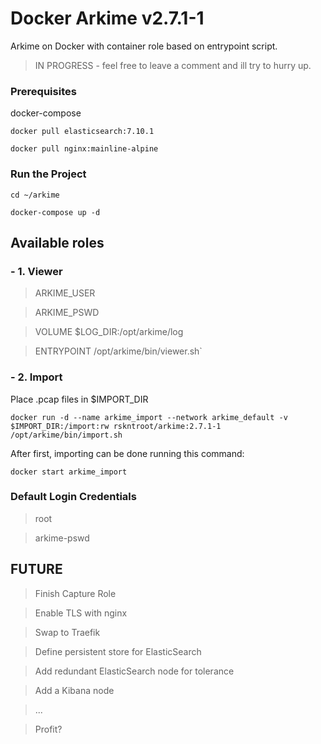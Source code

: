 # Docker Arkime v2.7.1-1

Arkime on Docker with container role based on entrypoint script. 

> IN PROGRESS - feel free to leave a comment and ill try to hurry up.

### Prerequisites

docker-compose

`docker pull elasticsearch:7.10.1`

`docker pull nginx:mainline-alpine`

### Run the Project

`cd ~/arkime`

`docker-compose up -d`

## Available roles

### - 1. Viewer

> ARKIME_USER

> ARKIME_PSWD

> VOLUME $LOG_DIR:/opt/arkime/log

> ENTRYPOINT /opt/arkime/bin/viewer.sh`

### - 2. Import

Place .pcap files in $IMPORT_DIR

`docker run -d --name arkime_import --network arkime_default -v $IMPORT_DIR:/import:rw rskntroot/arkime:2.7.1-1 /opt/arkime/bin/import.sh`

After first, importing can be done running this command:

`docker start arkime_import`

### Default Login Credentials

> root

> arkime-pswd

## FUTURE

> Finish Capture Role

> Enable TLS with nginx

> Swap to Traefik

> Define persistent store for ElasticSearch

> Add redundant ElasticSearch node for tolerance

> Add a Kibana node

> ...

> Profit?
